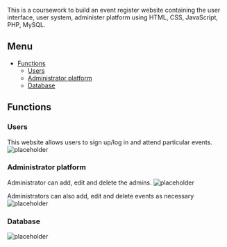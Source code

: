 This is a coursework to build an event register website containing the user interface, user system, administer platform using HTML, CSS, JavaScript, PHP, MySQL.

## Menu
- [Functions](#1)
	- [Users](#1.1)
	- [Administrator platform](#1.2)
	- [Database](#1.3)


<h2 id="1">Functions</h2>

<h3 id="1.1">Users</h3>

This website allows users to sign up/log in and attend particular events.
![placeholder](http://okkrf0epo.bkt.clouddn.com/unnc-event-user.gif)


<h3 id="1.2">Administrator platform</h3>

Administrator can add, edit and delete the admins.
![placeholder](http://okkrf0epo.bkt.clouddn.com/unnc-event-admin.gif)

Administrators can also add, edit and delete events as necessary
![placeholder](http://okkrf0epo.bkt.clouddn.com/unnc-event-event.gif)


<h3 id="1.3">Database</h3>

![placeholder](http://okkrf0epo.bkt.clouddn.com/unnc-event-database.gif)